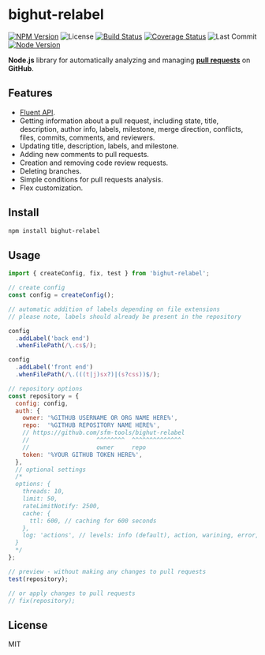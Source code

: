 # bighut-relabel

[![NPM Version](https://badgen.net/npm/v/bighut-relabel)](https://www.npmjs.com/package/bighut-relabel)
![License](https://badgen.net/npm/license/bighut-relabel)
[![Build Status](https://travis-ci.org/sfm-tools/bighut-relabel.svg?branch=main)](https://travis-ci.org/sfm-tools/bighut-relabel)
[![Coverage Status](https://coveralls.io/repos/github/sfm-tools/bighut-relabel/badge.svg?branch=main)](https://coveralls.io/github/sfm-tools/bighut-relabel?branch=main)
![Last Commit](https://badgen.net/github/last-commit/sfm-tools/bighut-relabel/main)
[![Node Version](https://badgen.net/npm/node/bighut-relabel)](https://www.npmjs.com/package/bighut-relabel)

**Node.js** library for automatically analyzing and managing
**[pull requests](https://docs.github.com/en/free-pro-team@latest/github/collaborating-with-issues-and-pull-requests/about-pull-requests)**
on **GitHub**.

## Features

* [Fluent API](https://en.wikipedia.org/wiki/Fluent_interface).
* Getting information about a pull request, including state, title, description, author info,
  labels, milestone, merge direction, conflicts, files, commits, comments, and reviewers.
* Updating title, description, labels, and milestone.
* Adding new comments to pull requests.
* Creation and removing code review requests.
* Deleting branches.
* Simple conditions for pull requests analysis.
* Flex customization.

## Install

```bash
npm install bighut-relabel
```

## Usage

```js
import { createConfig, fix, test } from 'bighut-relabel';

// create config
const config = createConfig();

// automatic addition of labels depending on file extensions
// please note, labels should already be present in the repository

config
  .addLabel('back end')
  .whenFilePath(/\.cs$/);

config
  .addLabel('front end')
  .whenFilePath(/\.(((t|j)sx?)|(s?css))$/);

// repository options
const repository = {
  config: config,
  auth: {
    owner: '%GITHUB USERNAME OR ORG NAME HERE%',
    repo:  '%GITHUB REPOSITORY NAME HERE%',
    // https://github.com/sfm-tools/bighut-relabel
    //                   ^^^^^^^^  ^^^^^^^^^^^^^^
    //                   owner     repo
    token: '%YOUR GITHUB TOKEN HERE%',
  },
  // optional settings
  /*
  options: {
    threads: 10,
    limit: 50,
    rateLimitNotify: 2500,
    cache: {
      ttl: 600, // caching for 600 seconds
    },
    log: 'actions', // levels: info (default), action, warining, error, debug, custom
  }
  */
};

// preview - without making any changes to pull requests
test(repository);

// or apply changes to pull requests
// fix(repository);
```

## License
MIT
